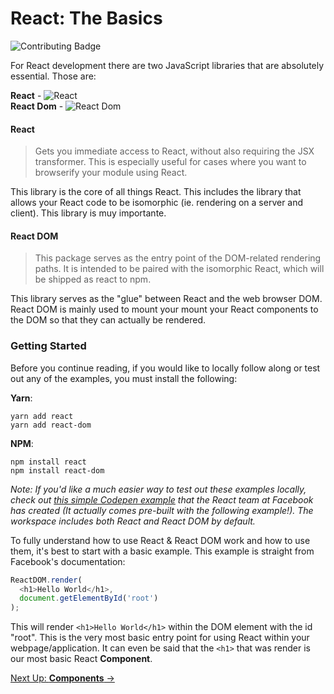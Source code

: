# React: The Basics

![Contributing Badge][contributing-badge]

For React development there are two JavaScript libraries that are absolutely essential. Those are:

**React** - ![React][react-badge]  
**React Dom** - ![React Dom][react-dom-badge]

#### React

> Gets you immediate access to React, without also requiring the JSX transformer. This is especially useful for cases where you want to browserify your module using React.

This library is the core of all things React. This includes the library that allows your React code to be isomorphic (ie. rendering on a server and client). This library is muy importante.

#### React DOM

> This package serves as the entry point of the DOM-related rendering paths. It is intended to be paired with the isomorphic React, which will be shipped as react to npm.

This library serves as the "glue" between React and the web browser DOM. React DOM is mainly used to mount your mount your React components to the DOM so that they can actually be rendered.

### Getting Started

Before you continue reading, if you would like to locally follow along or test out any of the examples, you must install the following:

  **Yarn**:
  ```
  yarn add react
  yarn add react-dom
  ```

  **NPM**:
  ```
  npm install react
  npm install react-dom
  ```

_Note: If you'd like a much easier way to test out these examples locally, check out [this simple Codepen example](http://codepen.io/gaearon/pen/ZpvBNJ?editors=0010) that the React team at Facebook has created (It actually comes pre-built with the following example!). The workspace includes both React and React DOM by default._

To fully understand how to use React & React DOM work and how to use them, it's best to start with a basic example. This example is straight from Facebook's documentation:

```javascript
ReactDOM.render(
  <h1>Hello World</h1>,
  document.getElementById('root')
);
```

This will render `<h1>Hello World</h1>` within the DOM element with the id "root". This is the very most basic entry point for using React within your webpage/application. It can even be said that the `<h1>` that was render is our most basic React **Component**.

[Next Up: **Components** &#x2192;](components.md)

[react-badge]: https://img.shields.io/npm/v/react.svg
[react-dom-badge]: https://img.shields.io/npm/v/react-dom.svg
[contributing-badge]: https://img.shields.io/badge/contributions-welcome!-4BADFF.svg

